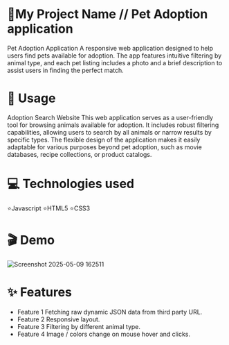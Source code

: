 # 🚀My Project Name // Pet Adoption application
Pet Adoption Application
A responsive web application designed to help users find pets available for adoption. 
The app features intuitive filtering by animal type, and each pet listing includes a photo and a brief description to assist users in finding the perfect match.

# 📖 Usage

  Adoption Search Website
This web application serves as a user-friendly tool for browsing animals available for adoption.
It includes robust filtering capabilities, allowing users to search by all animals or narrow results by specific types.
The flexible design of the application makes it easily adaptable for various purposes beyond pet adoption, such as movie databases, recipe collections, or product catalogs.
  
  # 💻 Technologies used
  ⭐Javascript
  ⭐HTML5
  ⭐CSS3

# 🎬 Demo
![Screenshot 2025-05-09 162511](https://github.com/user-attachments/assets/d7fb88b4-6128-45f3-89e3-125eb6b0ace7)

# ✨ Features

- Feature 1 Fetching raw dynamic JSON data from third party URL.
- Feature 2 Responsive layout.
- Feature 3 Filtering by different animal type.
- Feature 4 Image / colors change on mouse hover and clicks.



